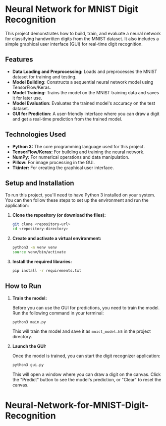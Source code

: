 # Neural Network for MNIST Digit Recognition

This project demonstrates how to build, train, and evaluate a neural network for classifying handwritten digits from the MNIST dataset. It also includes a simple graphical user interface (GUI) for real-time digit recognition.

## Features

- **Data Loading and Preprocessing:** Loads and preprocesses the MNIST dataset for training and testing.
- **Model Building:** Constructs a sequential neural network model using TensorFlow/Keras.
- **Model Training:** Trains the model on the MNIST training data and saves it for later use.
- **Model Evaluation:** Evaluates the trained model's accuracy on the test dataset.
- **GUI for Prediction:** A user-friendly interface where you can draw a digit and get a real-time prediction from the trained model.

## Technologies Used

- **Python 3:** The core programming language used for this project.
- **TensorFlow/Keras:** For building and training the neural network.
- **NumPy:** For numerical operations and data manipulation.
- **Pillow:** For image processing in the GUI.
- **Tkinter:** For creating the graphical user interface.

## Setup and Installation

To run this project, you'll need to have Python 3 installed on your system. You can then follow these steps to set up the environment and run the application:

1.  **Clone the repository (or download the files):**

    ```bash
    git clone <repository-url>
    cd <repository-directory>
    ```

2.  **Create and activate a virtual environment:**

    ```bash
    python3 -m venv venv
    source venv/bin/activate
    ```

3.  **Install the required libraries:**

    ```bash
    pip install -r requirements.txt
    ```

## How to Run

1.  **Train the model:**

    Before you can use the GUI for predictions, you need to train the model. Run the following command in your terminal:

    ```bash
    python3 main.py
    ```

    This will train the model and save it as `mnist_model.h5` in the project directory.

2.  **Launch the GUI:**

    Once the model is trained, you can start the digit recognizer application:

    ```bash
    python3 gui.py
    ```

    This will open a window where you can draw a digit on the canvas. Click the "Predict" button to see the model's prediction, or "Clear" to reset the canvas.
# Neural-Network-for-MNIST-Digit-Recognition

